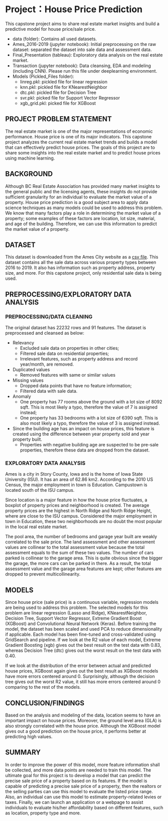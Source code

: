 # Project：House Price Prediction

This capstone project aims to share real estate market insights and build a predictive model for house price/sale price.

- data (folder): Contains all used datasets.
- Ames_2016-2019 (jupyter notebook): Initial preprocessing on the raw dataset: separated the dataset into sale data and assessment data.
- Final_Presentation (tableau): Exploratory data analysis on the real estate market.
- Transaction (jupyter notebook): Data cleansing, EDA and modeling (including CNN). Please run this file under deeplearning environment.
- Models (Pickled_Files folder):
    - linreg.pkl: pickled file for linear regression
    - knn.pkl: pickled file for KNearestNeighbor
    - dtc.pkl: pickled file for Decision Tree
    - svr.pkl: picked file for Support Vector Regressor
    - xgb_grid.pkl: picked file for XGBoost 
    
## PROJECT PROBLEM STATEMENT
The real estate market is one of the major representations of economic performance. House price is one of its major indicators. This capstone project analyzes the current real estate market trends and builds a model that can effectively predict house prices. The goals of this project are to share some insights into the real estate market and to predict house prices using machine learning.  

## BACKGROUND
Although BC Real Estate Association has provided many market insights to the general public and the licensing agents, these insights do not provide sufficient granularity for an individual to evaluate the market value of a property. House price prediction is a good subject area to apply data science techniques as many models could be used to address this problem. We know that many factors play a role in determining the market value of a property; some examples of these factors are location, lot size, material, and age of the building. Therefore, we can use this information to predict the market value of a property.

## DATASET
This dataset is downloaded from the Ames City website as a [csv file](https://www.cityofames.org/government/departments-divisions-a-h/city-assessor/reports). This dataset contains all the sale data across various property types between 2016 to 2019. It also has information such as property address, property size, and more. For this capstone project, only residential sale data is being used.

## PREPROCESSING/EXPLORATORY DATA ANALYSIS
### PREPROCESSING/DATA CLEANING
The original dataset has 22232 rows and 91 features. The dataset is preprocessed and cleansed as below:
-	Relevancy 
    -	Excluded sale data on properties in other cities;
    -	Filtered sale data on residential properties;
    -	Irrelevant features, such as property address and record year/month, are removed.
-	Duplicated values
    -	Removed features with same or similar values 
-	Missing values
    -	Dropped data points that have no feature information;
    -	Filtered data with sale data.
-	Anomaly
    -	One property has 77 rooms above the ground with a lot size of 8092 sqft. This is most likely a typo, therefore the value of 7 is assigned instead;
    -	One property has 33 bedrooms with a lot size of 6390 sqft. This is also most likely a typo, therefore the value of 3 is assigned instead.
-	Since the building age has an impact on house prices, this feature is created using the difference between year property sold and year property built. 
    -	Properties with negative building age are suspected to be pre-sale properties, therefore these data are dropped from the dataset.

### EXPLORATORY DATA ANALYSIS
Ames is a city in Story County, Iowa and is the home of Iowa State University (ISU).   It has an area of 62.86 km2. According to the 2010 US Census, the major employment in town is Education. Campustown is located south of the ISU campus.  
  
Since location is a major feature in how the house price fluctuates, a boxplot of property prices and neighborhood is created. The average property prices are the highest in North Ridge and North Ridge Height, where are close to the ISU campus. Considered the major employment in town in Education, these two neighborhoods are no doubt the most popular in the local real estate market.
 
The pool area, the number of bedrooms and garage year built are weakly correlated to the sale price. The land assessment and other assessment values are collinear to the total assessment value because the total assessment equals to the sum of these two values. The number of cars parked is collinear to the garage area. This is quite obvious since the bigger the garage, the more cars can be parked in there. As a result, the total assessment value and the garage area features are kept; other features are dropped to prevent multicollinearity.

## MODELS
Since house price (sale price) is a continuous variable, regression models are being used to address this problem. The selected models for this problem are linear regression (Lasso and Ridge), KNearestNeighbor, Decision Tree, Support Vector Regressor, Extreme Gradient Boost (XGBoost) and Convolutional Neural Network (Keras). Before training the model, the dataset has been scaled and used PCA to reduce dimensionality if applicable. Each model has been fine-tuned and cross-validated using GridSearch and pipeline. 
If we look at the R2 value of each model, Extreme Gradient Boosting (xgb) gives out the best result on the test data with 0.83, whereas Decision Tree (dtc) gives out the worst result on the test data with 0.40. 

      
If we look at the distribution of the error between actual and predicted house prices, XGBoost again gives out the best result as XGBoost models have more errors centered around 0. Surprisingly, although the decision tree gives out the worst R2 value, it still has more errors centered around 0 comparing to the rest of the models.  

## CONCLUSION/FINDINGS
Based on the analysis and modeling of the data, location seems to have an important impact on house prices. Moreover, the ground level area (GLA) is also strongly correlated with the house price. Although the XGBoost model gives out a good prediction on the house price, it performs better at predicting high values.

 
## SUMMARY

In order to improve the power of this model, more feature information shall be collected, and more data points are needed to train this model. 
The ultimate goal for this project is to develop a model that can predict the precise sale price of a property based on its features. If the model is capable of predicting a precise sale price of a property, then the realtors or the selling parties can use this model to evaluate the listed price range. Also, an individual can use this model to estimate property-related levies or taxes. Finally, we can launch an application or a webpage to assist individuals to evaluate his/her affordability based on different features, such as location, property type and more.

